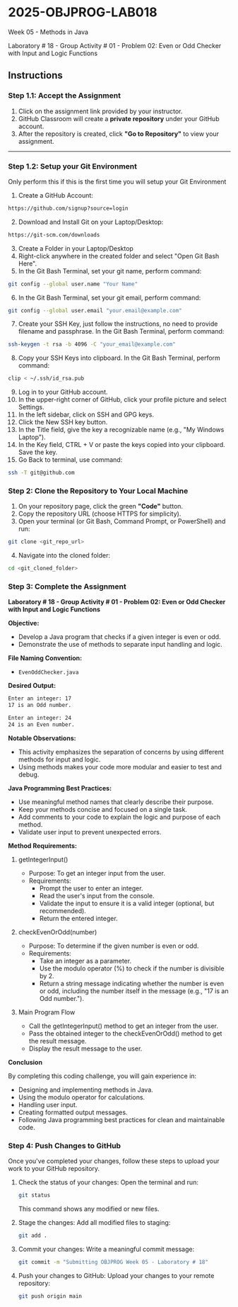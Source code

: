 # **2025-OBJPROG-LAB018**
Week 05 - Methods in Java

Laboratory # 18 - Group Activity # 01 - Problem 02: Even or Odd Checker with Input and Logic Functions

## **Instructions**

### **Step 1.1: Accept the Assignment**

   1. Click on the assignment link provided by your instructor.
   2. GitHub Classroom will create a **private repository** under your GitHub account.
   3. After the repository is created, click **"Go to Repository"** to view your assignment.

---

### **Step 1.2: Setup your Git Environment**
Only perform this if this is the first time you will setup your Git Environment

   1. Create a GitHub Account:
   ```bash
   https://github.com/signup?source=login
   ```
      
   2. Download and Install Git on your Laptop/Desktop:
   ```bash
   https://git-scm.com/downloads
   ```
   
   3. Create a Folder in your Laptop/Desktop
   4. Right-click anywhere in the created folder and select "Open Git Bash Here".
   5. In the Git Bash Terminal, set your git name, perform command:
   ```bash
   git config --global user.name "Your Name"
   ```
   
   6. In the Git Bash Terminal, set your git email, perform command:
   ```bash
   git config --global user.email "your.email@example.com"
   ```
   
   7. Create your SSH Key, just follow the instructions, no need to provide filename and passphrase. In the Git Bash Terminal, perform command:
   ```bash
   ssh-keygen -t rsa -b 4096 -C "your_email@example.com"
   ```
   
   8. Copy your SSH Keys into clipboard. In the Git Bash Terminal, perform command:
   ```bash
   clip < ~/.ssh/id_rsa.pub
   ```
   
   9. Log in to your GitHub account.
   10. In the upper-right corner of GitHub, click your profile picture and select Settings.
   11. In the left sidebar, click on SSH and GPG keys.
   12. Click the New SSH key button.
   13. In the Title field, give the key a recognizable name (e.g., "My Windows Laptop").
   14. In the Key field, CTRL + V or paste the keys copied into your clipboard. Save the key.
   15. Go Back to terminal, use command:
   ```bash
   ssh -T git@github.com
   ```

### **Step 2: Clone the Repository to Your Local Machine**

   1. On your repository page, click the green **"Code"** button.
   2. Copy the repository URL (choose HTTPS for simplicity).
   3. Open your terminal (or Git Bash, Command Prompt, or PowerShell) and run:
   
   ```bash
   git clone <git_repo_url>
   ```
   
   4. Navigate into the cloned folder:
   
   ```bash
   cd <git_cloned_folder>
   ```

### **Step 3: Complete the Assignment**

**Laboratory # 18 - Group Activity # 01 - Problem 02: Even or Odd Checker with Input and Logic Functions**

   **Objective:**
   - Develop a Java program that checks if a given integer is even or odd.
   - Demonstrate the use of methods to separate input handling and logic.

   **File Naming Convention:**
   - `EvenOddChecker.java`

   **Desired Output:**
   ```txt
   Enter an integer: 17
   17 is an Odd number.
   
   Enter an integer: 24
   24 is an Even number.
   ```

   **Notable Observations:**
   - This activity emphasizes the separation of concerns by using different methods for input and logic.
   - Using methods makes your code more modular and easier to test and debug.

   **Java Programming Best Practices:**
   - Use meaningful method names that clearly describe their purpose.
   - Keep your methods concise and focused on a single task.
   - Add comments to your code to explain the logic and purpose of each method.
   - Validate user input to prevent unexpected errors.
      
   **Method Requirements:**

   1. getIntegerInput()
      - Purpose: To get an integer input from the user.
      - Requirements:
         - Prompt the user to enter an integer.
         - Read the user's input from the console.
         - Validate the input to ensure it is a valid integer (optional, but recommended).
         - Return the entered integer.
            
   2. checkEvenOrOdd(number)
      - Purpose: To determine if the given number is even or odd.
      - Requirements:
         - Take an integer as a parameter.
         - Use the modulo operator (%) to check if the number is divisible by 2.
         - Return a string message indicating whether the number is even or odd, including the number itself in the message (e.g., "17 is an Odd number.").

   3. Main Program Flow
      - Call the getIntegerInput() method to get an integer from the user.
      - Pass the obtained integer to the checkEvenOrOdd() method to get the result message.
      - Display the result message to the user.

   **Conclusion**

   By completing this coding challenge, you will gain experience in:
   - Designing and implementing methods in Java.
   - Using the modulo operator for calculations.
   - Handling user input.
   - Creating formatted output messages.
   - Following Java programming best practices for clean and maintainable code.

### **Step 4: Push Changes to GitHub**
Once you've completed your changes, follow these steps to upload your work to your GitHub repository.

1. Check the status of your changes:
   Open the terminal and run:
   
   ```bash
   git status
   ```
   This command shows any modified or new files.
   
2. Stage the changes:
   Add all modified files to staging:
   
   ```bash
   git add .
   ```
   
3. Commit your changes:
   Write a meaningful commit message:
   
   ```bash
   git commit -m "Submitting OBJPROG Week 05 - Laboratory # 18"
   ```
   
4. Push your changes to GitHub:
   Upload your changes to your remote repository:
   
   ```bash
   git push origin main
   ```
